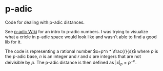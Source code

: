 # p-adic

Code for dealing with p-adic distances. 

See [p-adic Wiki](https://en.wikipedia.org/wiki/P-adic_number) for an intro to p-adic numbers. I was trying to visualize what a cricle in p-adic space would look like and wasn't able to find a good lib for it.

The code is representing a rational number $x=p^n * \frac{r}{s}$ where $p$ is the p-adic base, $n$ is an integer and $r$ and $s$ are integers that are not deivisible by $p$. The p-adic distance is then defined as $|x|_p = p^{-n}$.
